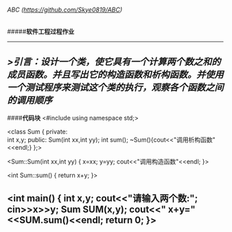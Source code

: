 ###### ABC (https://github.com/Skye0819/ABC)
#####**软件工程过程作业**
********************************************************************************************
***>引言：设计一个类，使它具有一个计算两个数之和的成员函数。并且写出它的构造函数和析构函数。并使用一个测试程序来测试这个类的执行，观察各个函数之间的调用顺序***
---------------------------------------------------------------------------------------------
####**代码块**
<#include<iostream>
using namespace std;>


<class Sum
 {
  private:                                  
    int x,y;
  public:
    Sum(int xx,int yy);
    int sum();
    ~Sum(){cout<<"调用析构函数"<<endl;}
 };>

 <Sum::Sum(int xx,int yy)
 {
    x=xx;
    y=yy;
    cout<<"调用构造函数"<<endl;
 }>

 <int Sum::sum()
 {
     return x+y;
 }>

 <int main()
 {
     int x,y;
     cout<<"请输入两个数:";
     cin>>x>>y;
     Sum SUM(x,y);
     cout<<"   x+y="<<SUM.sum()<<endl;
     return 0;
 }>
 ----------------------------------------------------------------------------
 
 
